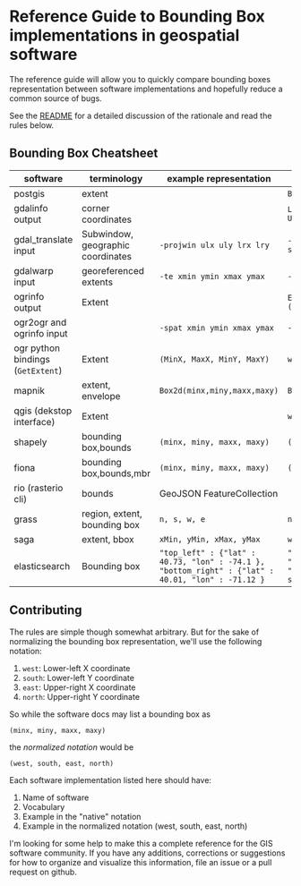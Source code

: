 # Reference Guide to Bounding Box implementations in geospatial software

The reference guide will allow you to quickly compare bounding boxes representation between software implementations and hopefully reduce a common source of bugs.

See the [README](https://github.com/perrygeo/bbox-cheatsheet/blob/master/README.md) for a detailed discussion of the rationale and read the rules below.

## Bounding Box Cheatsheet

software | terminology     |  example representation   |   normalized representation
---------|-----------------|---------------------------|-----------------------------
postgis  |        extent   ||  `BOX(west south, east north)`
gdalinfo output|corner coordinates||`Lower Left ( west, south )` `Upper Right ( east, north )`
gdal_translate input|Subwindow, geographic coordinates|`-projwin ulx uly lrx lry`|`-projwin west north east south`
gdalwarp input|georeferenced extents|`-te xmin ymin xmax ymax`|`-te west south east north`
ogrinfo output|Extent||`Extent: (west, south) - (east, north)`
ogr2ogr and ogrinfo input||`-spat xmin ymin xmax ymax`|`-spat west south east north`
ogr python bindings (`GetExtent`)|Extent|`(MinX, MaxX, MinY, MaxY)`|`west east south north`
mapnik|extent, envelope|`Box2d(minx,miny,maxx,maxy)`|`Box2d(west,south,east,north)`
qgis (dekstop interface)|Extent||`west,south : east,north`
shapely|bounding box,bounds|`(minx, miny, maxx, maxy)`|`(west, south, east, north)`
fiona|bounding box,bounds,mbr|`(minx, miny, maxx, maxy)`|`(west, south, east, north)`
rio (rasterio cli)|bounds|GeoJSON FeatureCollection|
grass|region, extent, bounding box|`n, s, w, e`|`north, south, west, east`
saga|extent, bbox|`xMin, yMin, xMax, yMax`|`west, south, east, north`
elasticsearch|Bounding box|`"top_left" : {"lat" : 40.73, "lon" : -74.1 }, "bottom_right" : {"lat" : 40.01, "lon" : -71.12 }`|`"top_left" : {"lat" : north, "lon" : west }, "bottom_right" : {"lat" : south, "lon" : east }`




## Contributing

The rules are simple though somewhat arbitrary. But for the sake of normalizing
the bounding box representation, we'll use the following notation:

1. `west`: Lower-left X coordinate
1. `south`: Lower-left Y coordinate
1. `east`: Upper-right X coordinate
1. `north`: Upper-right Y coordinate

So while the software docs may list a bounding box as

```
(minx, miny, maxx, maxy)
```

the *normalized notation* would be

```
(west, south, east, north)
```

Each software implementation listed here should have:

1. Name of software
2. Vocabulary
3. Example in the "native" notation
3. Example in the normalized notation (west, south, east, north)


I'm looking for some help to make this a complete reference for the GIS software community. If you have any additions, corrections or suggestions for how to organize and visualize this information, file an issue or a pull request on github.


